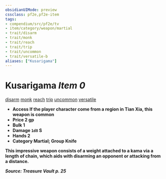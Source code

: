 ```yaml
---
obsidianUIMode: preview
cssclass: pf2e,pf2e-item
tags:
- compendium/src/pf2e/tv
- item/category/weapon/martial
- trait/disarm
- trait/monk
- trait/reach
- trait/trip
- trait/uncommon
- trait/versatile-b
aliases: ["Kusarigama"]
---
```

# Kusarigama *Item 0*  
[disarm](rules/traits/disarm.md "Disarm Weapon Trait")  [monk](rules/traits/monk.md "Monk Class Trait")  [reach](rules/traits/reach.md "Reach Weapon Trait")  [trip](rules/traits/trip.md "Trip Weapon Trait")  [uncommon](rules/traits/uncommon.md "Uncommon Rarity Trait")  [versatile <b>](rules/traits/versatile-b.md "Versatile Weapon Trait")  

- **Access** If the player character come from a region in Tian Xia, this weapon is common
- **Price** 2 gp
- **Bulk** 1
- **Damage** `1d8` S
- **Hands** 2
- **Category** Martial; **Group** Knife 

This impressive weapon consists of a weight attached to a kama via a length of chain, which aids with disarming an opponent or attacking from a distance.

*Source: Treasure Vault p. 25*